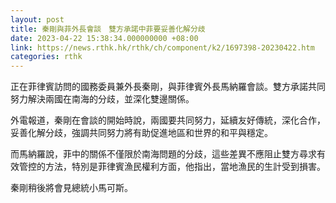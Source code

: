 ```yaml
---
layout: post
title: 秦剛與菲外長會談　雙方承諾中菲要妥善化解分歧
date: 2023-04-22 15:38:34.000000000 +08:00
link: https://news.rthk.hk/rthk/ch/component/k2/1697398-20230422.htm
categories: rthk
---
```


正在菲律賓訪問的國務委員兼外長秦剛，與菲律賓外長馬納羅會談。雙方承諾共同努力解決兩國在南海的分歧，並深化雙邊關係。

外電報道，秦剛在會談的開始時說，兩國要共同努力，延續友好傳統，深化合作，妥善化解分歧，強調共同努力將有助促進地區和世界的和平與穩定。

而馬納羅說，菲中的關係不僅限於南海問題的分歧，這些差異不應阻止雙方尋求有效管控的方法，特別是菲律賓漁民權利方面，他指出，當地漁民的生計受到損害。

秦剛稍後將會見總統小馬可斯。

